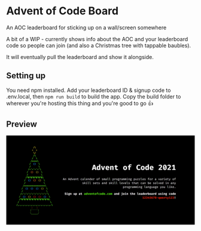# Advent of Code Board
An AOC leaderboard for sticking up on a wall/screen somewhere

A bit of a WIP - currently shows info about the AOC and your leaderboard code so people can join (and also a Christmas tree with tappable baubles).

It will eventually pull the leaderboard and show it alongside.

## Setting up
You need npm installed. Add your leaderboard ID & signup code to .env.local, then `npm run build` to build the app. Copy the build folder to wherever you're hosting this thing and you're good to go 👍

## Preview
![Current output of app](preview.jpg)
